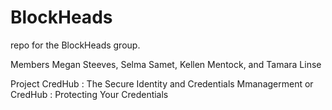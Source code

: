 # BlockHeads
repo for the BlockHeads group.

Members
Megan Steeves, Selma Samet, Kellen Mentock, and Tamara Linse

Project 
CredHub : The Secure Identity and Credentials Mmanagerment or CredHub : Protecting Your Credentials 

